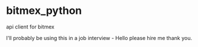 # bitmex_python
api client for bitmex

I'll probably be using this in a job interview - Hello please hire me thank you.
